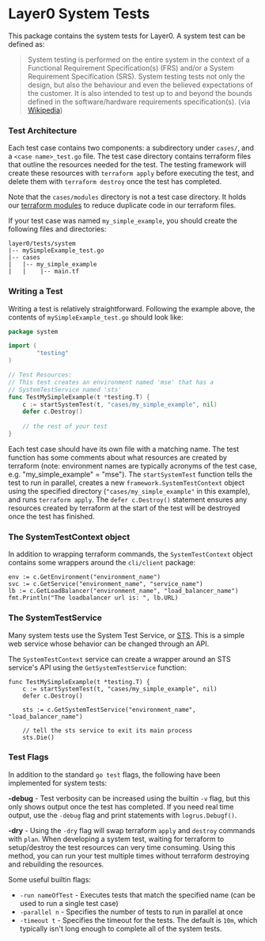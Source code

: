 # Layer0 System Tests
This package contains the system tests for Layer0.
A system test can be defined as:
> System testing is performed on the entire system in the context of a Functional Requirement Specification(s) (FRS) and/or a System Requirement Specification (SRS). System testing tests not only the design, but also the behaviour and even the believed expectations of the customer. It is also intended to test up to and beyond the bounds defined in the software/hardware requirements specification(s). (via [Wikipedia](https://en.wikipedia.org/wiki/System_testing))

### Test Architecture
Each test case contains two components: a subdirectory under `cases/`, and a `<case name>_test.go` file.
The test case directory contains terraform files that outline the resources needed for the test. 
The testing framework will create these resources with `terraform apply` before executing the test, and delete them with `terraform destroy` once the test has completed.

Note that the `cases/modules` directory is not a test case directory.
It holds our [terraform modules](https://www.terraform.io/docs/modules/usage.html) to reduce duplicate code in our terraform files.

If your test case was named `my_simple_example`, you should create the following files and directories:
```
layer0/tests/system
|-- mySimpleExample_test.go
|-- cases
|   |-- my_simple_example
|   |    |-- main.tf
```

### Writing a Test
Writing a test is relatively straightforward.
Following the example above, the contents of `mySimpleExample_test.go` should look like:
```go
package system

import (
        "testing"
)

// Test Resources:
// This test creates an environment named 'mse' that has a
// SystemTestService named 'sts'
func TestMySimpleExample(t *testing.T) {
    c := startSystemTest(t, "cases/my_simple_example", nil)
    defer c.Destroy()
    
    // the rest of your test
}
```

Each test case should have its own file with a matching name. 
The test function has some comments about what resources are created by terraform 
(note: environment names are typically acronyms of the test case, e.g. "my_simple_example" = "mse").
The `startSystemTest` function tells the test to run in parallel, creates a new `framework.SystemTestContext` object using the specified directory (`"cases/my_simple_example"` in this example), and runs `terraform apply`.
The `defer c.Destroy()` statement ensures any resources created by terraform at the start of the test will be destroyed once the test has finished.

### The SystemTestContext object
In addition to wrapping terraform commands, the `SystemTestContext` object contains some wrappers around the `cli/client` package:
```
env := c.GetEnvironment("environment_name")
svc := c.GetService("environment_name", "service_name")
lb := c.GetLoadBalancer("environment_name", "load_balancer_name")
fmt.Println("The loadbalancer url is: ", lb.URL)
```

### The SystemTestService
Many system tests use the System Test Service, or [STS](https://github.com/quintilesims/sts).
This is a simple web service whose behavior can be changed through an API.

The `SystemTestContext` service can create a wrapper around an STS service's API using the `GetSystemTestService` function:
```
func TestMySimpleExample(t *testing.T) {
    c := startSystemTest(t, "cases/my_simple_example", nil)
    defer c.Destroy()

    sts := c.GetSystemTestService("environment_name", "load_balancer_name")

    // tell the sts service to exit its main process
    sts.Die() 
```

### Test Flags
In addition to the standard `go test` flags, the following have been implemented for system tests:

**-debug** - Test verbosity can be increased using the builtin `-v` flag, but this only shows output once the test has completed. 
If you need real time output, use the `-debug` flag and print statements with `logrus.Debugf()`.

**-dry** - Using the `-dry` flag will swap terraform `apply` and `destroy` commands with `plan`.
When developing a system test, waiting for terraform to setup/destroy the test resources can very time consuming. 
Using this method, you can run your test multiple times without terraform destroying and rebuilding the resources.

Some useful builtin flags:
* `-run nameOfTest` - Executes tests that match the specified name (can be used to run a single test case)
* `-parallel n` - Specifies the number of tests to run in parallel at once
* `-timeout t` - Specifies the timeout for the tests. 
The default is `10m`, which typically isn't long enough to complete all of the system tests. 
